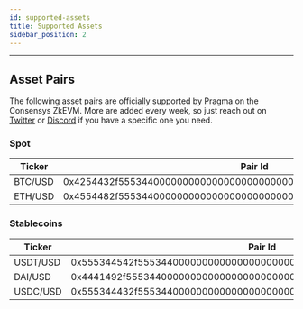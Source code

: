 ```yaml
---
id: supported-assets
title: Supported Assets
sidebar_position: 2
---
```


---

## Asset Pairs

The following asset pairs are officially supported by Pragma on the Consensys ZkEVM. More are added every week, so just reach out on [Twitter](https://twitter.com/PragmaOracle) or [Discord](https://discord.com/invite/N7sM7VzfJB) if you have a specific one you need.

### Spot

| Ticker  | Pair Id                                                            | Decimals | Testnet |
| ------- | ------------------------------------------------------------------ | -------- | ------- |
| BTC/USD | 0x4254432f55534400000000000000000000000000000000000000000000000000 | 8        | ✅      |
| ETH/USD | 0x4554482f55534400000000000000000000000000000000000000000000000000 | 8        | ✅      |

### Stablecoins

| Ticker   | Pair Id                                                            | Decimals | Testnet |
| -------- | ------------------------------------------------------------------ | -------- | ------- |
| USDT/USD | 0x555344542f555344000000000000000000000000000000000000000000000000 | 8        | ✅      |
| DAI/USD  | 0x4441492f55534400000000000000000000000000000000000000000000000000 | 8        | ✅      |
| USDC/USD | 0x555344432f555344000000000000000000000000000000000000000000000000 | 8        | ✅      |
